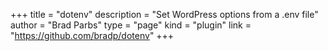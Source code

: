 +++
title = "dotenv"
description = "Set WordPress options from a .env file"
author = "Brad Parbs"
type = "page"
kind = "plugin"
link = "https://github.com/bradp/dotenv"
+++

